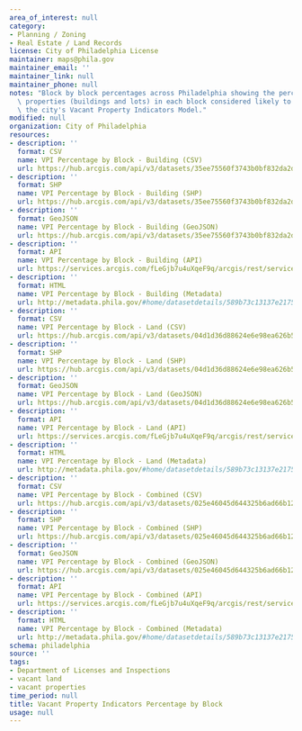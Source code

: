 ```yaml
---
area_of_interest: null
category:
- Planning / Zoning
- Real Estate / Land Records
license: City of Philadelphia License
maintainer: maps@phila.gov 
maintainer_email: ''
maintainer_link: null
maintainer_phone: null
notes: "Block by block percentages across Philadelphia showing the percentages of\
  \ properties (buildings and lots) in each block considered likely to be vacant by\
  \ the city's Vacant Property Indicators Model."
modified: null
organization: City of Philadelphia
resources:
- description: ''
  format: CSV
  name: VPI Percentage by Block - Building (CSV)
  url: https://hub.arcgis.com/api/v3/datasets/35ee75560f3743b0bf832da2d977af43_0/downloads/data?format=csv&spatialRefId=3857&where=1%3D1
- description: ''
  format: SHP
  name: VPI Percentage by Block - Building (SHP)
  url: https://hub.arcgis.com/api/v3/datasets/35ee75560f3743b0bf832da2d977af43_0/downloads/data?format=shp&spatialRefId=3857&where=1%3D1
- description: ''
  format: GeoJSON
  name: VPI Percentage by Block - Building (GeoJSON)
  url: https://hub.arcgis.com/api/v3/datasets/35ee75560f3743b0bf832da2d977af43_0/downloads/data?format=geojson&spatialRefId=4326&where=1%3D1
- description: ''
  format: API
  name: VPI Percentage by Block - Building (API)
  url: https://services.arcgis.com/fLeGjb7u4uXqeF9q/arcgis/rest/services/Vacant_Block_Percent_Building/FeatureServer/0/query?outFields=*&where=1%3D1
- description: ''
  format: HTML
  name: VPI Percentage by Block - Building (Metadata)
  url: http://metadata.phila.gov/#home/datasetdetails/589b73c13137e2175f6e3169/representationdetails/589b76067de40dd96079c39e/
- description: ''
  format: CSV
  name: VPI Percentage by Block - Land (CSV)
  url: https://hub.arcgis.com/api/v3/datasets/04d1d36d88624e6e98ea626b5a16cecf_0/downloads/data?format=csv&spatialRefId=3857&where=1%3D1
- description: ''
  format: SHP
  name: VPI Percentage by Block - Land (SHP)
  url: https://hub.arcgis.com/api/v3/datasets/04d1d36d88624e6e98ea626b5a16cecf_0/downloads/data?format=shp&spatialRefId=3857&where=1%3D1
- description: ''
  format: GeoJSON
  name: VPI Percentage by Block - Land (GeoJSON)
  url: https://hub.arcgis.com/api/v3/datasets/04d1d36d88624e6e98ea626b5a16cecf_0/downloads/data?format=geojson&spatialRefId=4326&where=1%3D1
- description: ''
  format: API
  name: VPI Percentage by Block - Land (API)
  url: https://services.arcgis.com/fLeGjb7u4uXqeF9q/arcgis/rest/services/Vacant_Block_Percent_Land/FeatureServer/0/query?outFields=*&where=1%3D1
- description: ''
  format: HTML
  name: VPI Percentage by Block - Land (Metadata)
  url: http://metadata.phila.gov/#home/datasetdetails/589b73c13137e2175f6e3169/representationdetails/589b75e58f712f194c6413d4/
- description: ''
  format: CSV
  name: VPI Percentage by Block - Combined (CSV)
  url: https://hub.arcgis.com/api/v3/datasets/025e46045d644325b6ad66b12f90bb81_0/downloads/data?format=csv&spatialRefId=3857&where=1%3D1
- description: ''
  format: SHP
  name: VPI Percentage by Block - Combined (SHP)
  url: https://hub.arcgis.com/api/v3/datasets/025e46045d644325b6ad66b12f90bb81_0/downloads/data?format=shp&spatialRefId=3857&where=1%3D1
- description: ''
  format: GeoJSON
  name: VPI Percentage by Block - Combined (GeoJSON)
  url: https://hub.arcgis.com/api/v3/datasets/025e46045d644325b6ad66b12f90bb81_0/downloads/data?format=geojson&spatialRefId=4326&where=1%3D1
- description: ''
  format: API
  name: VPI Percentage by Block - Combined (API)
  url: https://services.arcgis.com/fLeGjb7u4uXqeF9q/arcgis/rest/services/Vacant_Block_Percent_Combined/FeatureServer/0/query?outFields=*&where=1%3D1
- description: ''
  format: HTML
  name: VPI Percentage by Block - Combined (Metadata)
  url: http://metadata.phila.gov/#home/datasetdetails/589b73c13137e2175f6e3169/representationdetails/589b75c1418c8e8c5bc5aabf/
schema: philadelphia
source: ''
tags:
- Department of Licenses and Inspections
- vacant land
- vacant properties
time_period: null
title: Vacant Property Indicators Percentage by Block
usage: null
---
```

